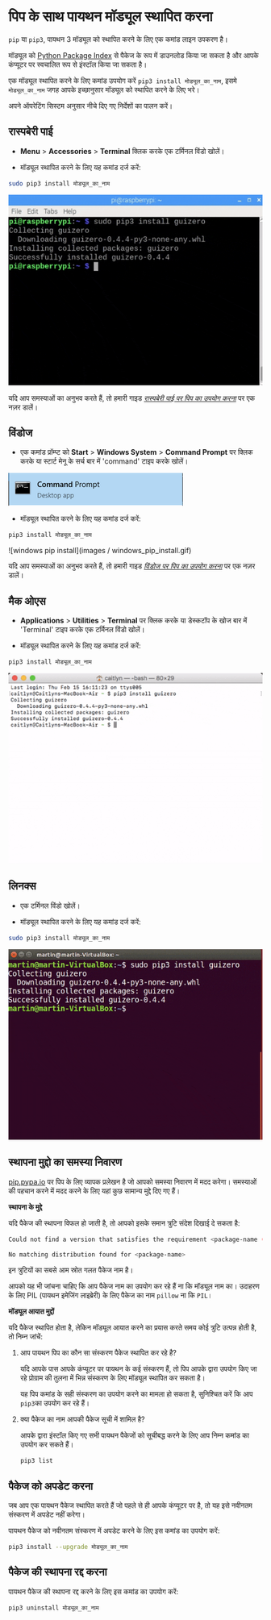 # पिप के साथ पायथन मॉड्यूल स्थापित करना

`pip` या `pip3`, पायथन 3 मॉड्यूल को स्थापित करने के लिए एक कमांड लाइन उपकरण है।

मॉड्यूल को [Python Package Index](https://pypi.python.org/pypi) से पैकेज के रूप में डाउनलोड किया जा सकता है और आपके कंप्यूटर पर स्वचालित रूप से इंस्टॉल किया जा सकता है।

एक मॉड्यूल स्थापित करने के लिए कमांड उपयोग करें `pip3 install मोड्यूल_का_नाम`, इसमे `मोड्यूल_का_नाम` जगह आपके इच्छानुसार मॉड्यूल को स्थापित करने के लिए भरे।

अपने ऑपरेटिंग सिस्टम अनुसार नीचे दिए गए निर्देशों का पालन करें।

## रास्पबेरी पाई

+ **Menu** > **Accessories** > **Terminal** क्लिक करके एक टर्मिनल विंडो खोलें।

+ मॉड्यूल स्थापित करने के लिए यह कमांड दर्ज करें:

```bash
sudo pip3 install मोड्यूल_का_नाम
```

![pi pip install](images/pi_pip_install.gif)

यदि आप समस्याओं का अनुभव करते हैं, तो हमारी गाइड [_रास्पबेरी पाई पर पिप का उपयोग करना_](https://projects.raspberrypi.org/hi-IN/projects/using-pip-on-raspberry-pi) पर एक नज़र डालें।

## विंडोज

+ एक कमांड प्रॉम्प्ट को **Start** > **Windows System** > **Command Prompt** पर क्लिक करके या स्टार्ट मेनू के सर्च बार में 'command' टाइप करके खोलें।

![windows command prompt](images/windows_command_prompt_app.PNG)

+ मॉड्यूल स्थापित करने के लिए यह कमांड दर्ज करें:

```bash
pip3 install मोड्यूल_का_नाम
```

![windows pip install](images / windows_pip_install.gif)

यदि आप समस्याओं का अनुभव करते हैं, तो हमारी गाइड [_विंडोज पर पिप का उपयोग करना_](https://projects.raspberrypi.org/hi-IN/projects/using-pip-on-windows) पर एक नज़र डालें।

## मैक ओएस

+ **Applications** > **Utilities** > **Terminal** पर क्लिक करके या डेस्कटॉप के खोज बार में 'Terminal' टाइप करके एक टर्मिनल विंडो खोलें।

+ मॉड्यूल स्थापित करने के लिए यह कमांड दर्ज करें:

```bash
pip3 install मोड्यूल_का_नाम
```

![mac pip install](images/mac_pip_install.gif)

## लिनक्स

+ एक टर्मिनल विंडो खोलें।

+ मॉड्यूल स्थापित करने के लिए यह कमांड दर्ज करें:

```bash
sudo pip3 install मोड्यूल_का_नाम
```

![linux pip install](images/linux_pip_install.gif)

## स्थापना मुद्दो का समस्या निवारण

[pip.pypa.io](https://pip.pypa.io) पर पिप के लिए व्यापक प्रलेखन है जो आपको समस्या निवारण में मदद करेगा। समस्याओं की पहचान करने में मदद करने के लिए यहां कुछ सामान्य मुद्दे दिए गए हैं।

**स्थापना के मुद्दे**

यदि पैकेज की स्थापना विफल हो जाती है, तो आपको इसके समान त्रुटि संदेश दिखाई दे सकता है:

```bash
Could not find a version that satisfies the requirement <package-name (from versions: )>
```

```bash
No matching distribution found for <package-name>
```

इन त्रुटियों का सबसे आम स्रोत गलत पैकेज नाम है।

आपको यह भी जांचना चाहिए कि आप पैकेज नाम का उपयोग कर रहे हैं ना कि मॉड्यूल नाम का। उदाहरण के लिए PIL (पायथन इमेजिंग लाइब्रेरी) के लिए पैकेज का नाम `pillow` ना कि `PIL`।

**मॉड्यूल आयात मुद्दों**

यदि पैकेज स्थापित होता है, लेकिन मॉड्यूल आयात करने का प्रयास करते समय कोई त्रुटि उत्पन्न होती है, तो निम्न जांचें:

1. आप पायथन पिप का कौन सा संस्करण पैकेज स्थापित कर रहे है?

    यदि आपके पास आपके कंप्यूटर पर पायथन के कई संस्करण हैं, तो पिप आपके द्वारा उपयोग किए जा रहे प्रोग्राम की तुलना में भिन्न संस्करण के लिए मॉड्यूल स्थापित कर सकता है।

    यह पिप कमांड के सही संस्करण का उपयोग करने का मामला हो सकता है, सुनिश्चित करें कि आप `pip3`का उपयोग कर रहे हैं।

2. क्या पैकेज का नाम आपकी पैकेज सूची में शामिल है?

    आपके द्वारा इंस्टॉल किए गए सभी पायथन पैकेजों को सूचीबद्ध करने के लिए आप निम्न कमांड का उपयोग कर सकते हैं।

    ```bash
    pip3 list
    ```

## पैकेज को अपडेट करना

जब आप एक पायथन पैकेज स्थापित करते हैं जो पहले से ही आपके कंप्यूटर पर है, तो यह इसे नवीनतम संस्करण में अपडेट नहीं करेगा।

पायथन पैकेज को नवीनतम संस्करण में अपडेट करने के लिए इस कमांड का उपयोग करें:

```bash
pip3 install --upgrade मोड्यूल_का_नाम 
```

## पैकेज की स्थापना रद्द करना

पायथन पैकेज की स्थापना रद्द करने के लिए इस कमांड का उपयोग करें:

```bash
pip3 uninstall मोड्यूल_का_नाम
```
